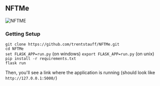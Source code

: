 ## NFTMe
![NFTME](https://user-images.githubusercontent.com/53923200/134110201-69fc0b4c-30f3-4e31-944c-40f743e76b04.png)

### Getting Setup
`git clone https://github.com/trentstauff/NFTMe.git ` <br />
`cd NFTMe` <br />
`set FLASK_APP=run.py` (on windows) `export FLASK_APP=run.py` (on unix) <br />
`pip install -r requirements.txt` <br />
`flask run` <br />

Then, you'll see a link where the application is running (should look like `http://127.0.0.1:5000/`)

